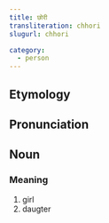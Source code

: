```yaml
---
title: छोरी
transliteration: chhori
slugurl: chhori

category: 
  - person
---
```


## Etymology

## Pronunciation

## Noun
### Meaning
1. girl
2. daugter